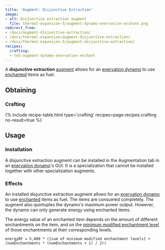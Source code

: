 ```yaml
---
title: 'Augment: Disjunctive Extraction'
image:
- alt: Disjunctive extraction augment
  file: thermal-expansion-5/augment-dynamo-enervation-enchant.png
redirect_from:
- /docs/augment-disjunctive-extraction/
- /docs/thermal-expansion/augment-disjunctive-extraction/
- /docs/thermal-expansion-5/augment-disjunctive-extraction/
recipes:
  crafting:
  - te5-augment-dynamo-enervation-enchant
---
```


A **disjunctive extraction** [augment](/docs/1.12/thermal-expansion-5/augments/) allows for an
[enervation dynamo](/docs/1.12/thermal-expansion-5/enervation-dynamo/) to use
[enchanted](https://minecraft.gamepedia.com/Enchanting) items as fuel.


Obtaining
---------

### Crafting
{% include recipe-table.html type='crafting' recipes=page.recipes.crafting no-result=true %}


Usage
-----

### Installation
A disjunctive extraction augment can be installed in the Augmentation tab in an
[enervation dynamo](/docs/1.12/thermal-expansion-5/enervation-dynamo/)'s GUI. It is a specialization that
cannot be installed together with other specialization augments.

### Effects
An installed disjunctive extraction augment allows for an [enervation
dynamo](/docs/1.12/thermal-expansion-5/enervation-dynamo/) to use
[enchanted](https://minecraft.gamepedia.com/Enchanting) items as fuel. The items
are consumed completely. The augment also quintuples the dynamo's maximum power
output. However, the dynamo can only generate energy using enchanted items.

The energy value of an enchanted item depends on the amount of different
enchantments on the item, and on the [minimum modified enchantment
level](https://minecraft.gamepedia.com/Enchanting/Levels) of those enchantments
at their corresponding levels.

    energyRF = 5,000 * ([sum of minimum modified enchantment levels] + (numEnchantments * (numEnchantments + 1) / 2))
